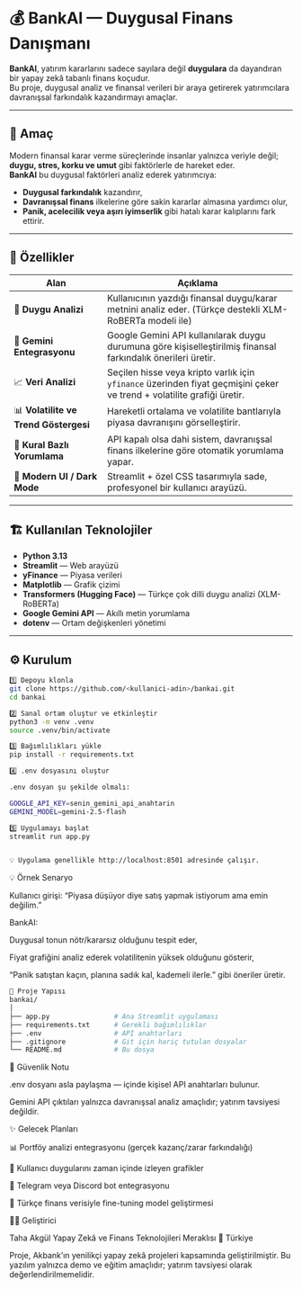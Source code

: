 # 💰 BankAI — Duygusal Finans Danışmanı

**BankAI**, yatırım kararlarını sadece sayılara değil **duygulara** da dayandıran bir yapay zekâ tabanlı finans koçudur.  
Bu proje, duygusal analiz ve finansal verileri bir araya getirerek yatırımcılara davranışsal farkındalık kazandırmayı amaçlar.

---

## 🚀 Amaç

Modern finansal karar verme süreçlerinde insanlar yalnızca veriyle değil; **duygu, stres, korku ve umut** gibi faktörlerle de hareket eder.  
**BankAI** bu duygusal faktörleri analiz ederek yatırımcıya:

- **Duygusal farkındalık** kazandırır,  
- **Davranışsal finans** ilkelerine göre sakin kararlar almasına yardımcı olur,  
- **Panik, acelecilik veya aşırı iyimserlik** gibi hatalı karar kalıplarını fark ettirir.

---

## 🧠 Özellikler

| Alan | Açıklama |
|------|-----------|
| 💬 **Duygu Analizi** | Kullanıcının yazdığı finansal duygu/karar metnini analiz eder. (Türkçe destekli XLM-RoBERTa modeli ile) |
| 🤖 **Gemini Entegrasyonu** | Google Gemini API kullanılarak duygu durumuna göre kişiselleştirilmiş finansal farkındalık önerileri üretir. |
| 📈 **Veri Analizi** | Seçilen hisse veya kripto varlık için `yfinance` üzerinden fiyat geçmişini çeker ve trend + volatilite grafiği üretir. |
| 📊 **Volatilite ve Trend Göstergesi** | Hareketli ortalama ve volatilite bantlarıyla piyasa davranışını görselleştirir. |
| 🧩 **Kural Bazlı Yorumlama** | API kapalı olsa dahi sistem, davranışsal finans ilkelerine göre otomatik yorumlama yapar. |
| 🌙 **Modern UI / Dark Mode** | Streamlit + özel CSS tasarımıyla sade, profesyonel bir kullanıcı arayüzü. |

---

## 🏗️ Kullanılan Teknolojiler

- **Python 3.13**
- **Streamlit** — Web arayüzü
- **yFinance** — Piyasa verileri
- **Matplotlib** — Grafik çizimi
- **Transformers (Hugging Face)** — Türkçe çok dilli duygu analizi (XLM-RoBERTa)
- **Google Gemini API** — Akıllı metin yorumlama
- **dotenv** — Ortam değişkenleri yönetimi

---

## ⚙️ Kurulum

```bash
1️⃣ Depoyu klonla
git clone https://github.com/<kullanici-adin>/bankai.git
cd bankai

2️⃣ Sanal ortam oluştur ve etkinleştir
python3 -m venv .venv
source .venv/bin/activate

3️⃣ Bağımlılıkları yükle
pip install -r requirements.txt

4️⃣ .env dosyasını oluştur

.env dosyan şu şekilde olmalı:

GOOGLE_API_KEY=senin_gemini_api_anahtarin
GEMINI_MODEL=gemini-2.5-flash

5️⃣ Uygulamayı başlat
streamlit run app.py


💡 Uygulama genellikle http://localhost:8501 adresinde çalışır.
```
💡 Örnek Senaryo

Kullanıcı girişi:
“Piyasa düşüyor diye satış yapmak istiyorum ama emin değilim.”

BankAI:

Duygusal tonun nötr/kararsız olduğunu tespit eder,

Fiyat grafiğini analiz ederek volatilitenin yüksek olduğunu gösterir,

“Panik satıştan kaçın, planına sadık kal, kademeli ilerle.” gibi öneriler üretir.
```bash
🧭 Proje Yapısı
bankai/
│
├── app.py                # Ana Streamlit uygulaması
├── requirements.txt      # Gerekli bağımlılıklar
├── .env                  # API anahtarları
├── .gitignore            # Git için hariç tutulan dosyalar
└── README.md             # Bu dosya
```
🔐 Güvenlik Notu

.env dosyanı asla paylaşma — içinde kişisel API anahtarları bulunur.

Gemini API çıktıları yalnızca davranışsal analiz amaçlıdır; yatırım tavsiyesi değildir.

✨ Gelecek Planları

📊 Portföy analizi entegrasyonu (gerçek kazanç/zarar farkındalığı)

🧩 Kullanıcı duygularını zaman içinde izleyen grafikler

💬 Telegram veya Discord bot entegrasyonu

🧠 Türkçe finans verisiyle fine-tuning model geliştirmesi

👨‍💻 Geliştirici

Taha Akgül
Yapay Zekâ ve Finans Teknolojileri Meraklısı
📍 Türkiye

Proje, Akbank’ın yenilikçi yapay zekâ projeleri kapsamında geliştirilmiştir.
Bu yazılım yalnızca demo ve eğitim amaçlıdır; yatırım tavsiyesi olarak değerlendirilmemelidir.

